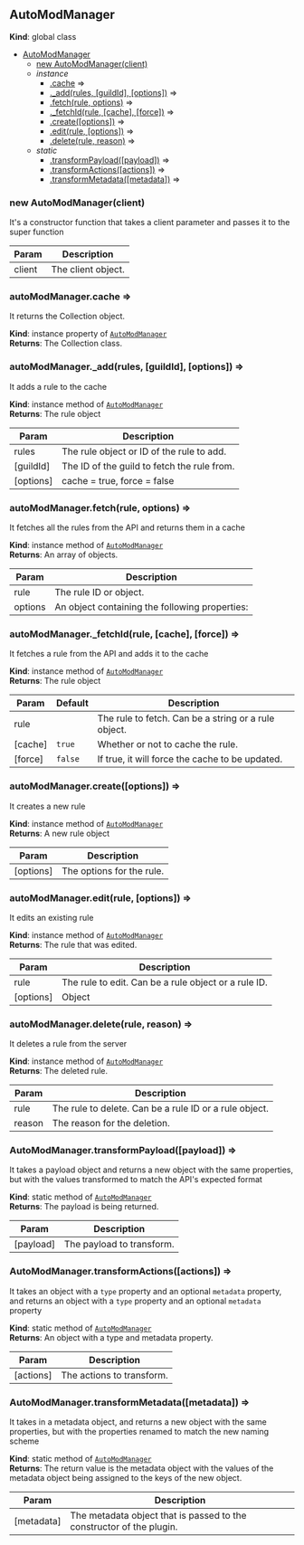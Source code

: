<a name="AutoModManager"></a>

## AutoModManager
**Kind**: global class  

* [AutoModManager](#AutoModManager)
    * [new AutoModManager(client)](#new_AutoModManager_new)
    * _instance_
        * [.cache](#AutoModManager+cache) ⇒
        * [._add(rules, [guildId], [options])](#AutoModManager+_add) ⇒
        * [.fetch(rule, options)](#AutoModManager+fetch) ⇒
        * [._fetchId(rule, [cache], [force])](#AutoModManager+_fetchId) ⇒
        * [.create([options])](#AutoModManager+create) ⇒
        * [.edit(rule, [options])](#AutoModManager+edit) ⇒
        * [.delete(rule, reason)](#AutoModManager+delete) ⇒
    * _static_
        * [.transformPayload([payload])](#AutoModManager.transformPayload) ⇒
        * [.transformActions([actions])](#AutoModManager.transformActions) ⇒
        * [.transformMetadata([metadata])](#AutoModManager.transformMetadata) ⇒

<a name="new_AutoModManager_new"></a>

### new AutoModManager(client)
It's a constructor function that takes a client parameter and passes it to the super function


| Param | Description |
| --- | --- |
| client | The client object. |

<a name="AutoModManager+cache"></a>

### autoModManager.cache ⇒
It returns the Collection object.

**Kind**: instance property of [<code>AutoModManager</code>](#AutoModManager)  
**Returns**: The Collection class.  
<a name="AutoModManager+_add"></a>

### autoModManager.\_add(rules, [guildId], [options]) ⇒
It adds a rule to the cache

**Kind**: instance method of [<code>AutoModManager</code>](#AutoModManager)  
**Returns**: The rule object  

| Param | Description |
| --- | --- |
| rules | The rule object or ID of the rule to add. |
| [guildId] | The ID of the guild to fetch the rule from. |
| [options] | cache = true, force = false |

<a name="AutoModManager+fetch"></a>

### autoModManager.fetch(rule, options) ⇒
It fetches all the rules from the API and returns them in a cache

**Kind**: instance method of [<code>AutoModManager</code>](#AutoModManager)  
**Returns**: An array of objects.  

| Param | Description |
| --- | --- |
| rule | The rule ID or object. |
| options | An object containing the following properties: |

<a name="AutoModManager+_fetchId"></a>

### autoModManager.\_fetchId(rule, [cache], [force]) ⇒
It fetches a rule from the API and adds it to the cache

**Kind**: instance method of [<code>AutoModManager</code>](#AutoModManager)  
**Returns**: The rule object  

| Param | Default | Description |
| --- | --- | --- |
| rule |  | The rule to fetch. Can be a string or a rule object. |
| [cache] | <code>true</code> | Whether or not to cache the rule. |
| [force] | <code>false</code> | If true, it will force the cache to be updated. |

<a name="AutoModManager+create"></a>

### autoModManager.create([options]) ⇒
It creates a new rule

**Kind**: instance method of [<code>AutoModManager</code>](#AutoModManager)  
**Returns**: A new rule object  

| Param | Description |
| --- | --- |
| [options] | The options for the rule. |

<a name="AutoModManager+edit"></a>

### autoModManager.edit(rule, [options]) ⇒
It edits an existing rule

**Kind**: instance method of [<code>AutoModManager</code>](#AutoModManager)  
**Returns**: The rule that was edited.  

| Param | Description |
| --- | --- |
| rule | The rule to edit. Can be a rule object or a rule ID. |
| [options] | Object |

<a name="AutoModManager+delete"></a>

### autoModManager.delete(rule, reason) ⇒
It deletes a rule from the server

**Kind**: instance method of [<code>AutoModManager</code>](#AutoModManager)  
**Returns**: The deleted rule.  

| Param | Description |
| --- | --- |
| rule | The rule to delete. Can be a rule ID or a rule object. |
| reason | The reason for the deletion. |

<a name="AutoModManager.transformPayload"></a>

### AutoModManager.transformPayload([payload]) ⇒
It takes a payload object and returns a new object with the same properties, but with the valuestransformed to match the API's expected format

**Kind**: static method of [<code>AutoModManager</code>](#AutoModManager)  
**Returns**: The payload is being returned.  

| Param | Description |
| --- | --- |
| [payload] | The payload to transform. |

<a name="AutoModManager.transformActions"></a>

### AutoModManager.transformActions([actions]) ⇒
It takes an object with a `type` property and an optional `metadata` property, and returns anobject with a `type` property and an optional `metadata` property

**Kind**: static method of [<code>AutoModManager</code>](#AutoModManager)  
**Returns**: An object with a type and metadata property.  

| Param | Description |
| --- | --- |
| [actions] | The actions to transform. |

<a name="AutoModManager.transformMetadata"></a>

### AutoModManager.transformMetadata([metadata]) ⇒
It takes in a metadata object, and returns a new object with the same properties, but with theproperties renamed to match the new naming scheme

**Kind**: static method of [<code>AutoModManager</code>](#AutoModManager)  
**Returns**: The return value is the metadata object with the values of the metadata object beingassigned to the keys of the new object.  

| Param | Description |
| --- | --- |
| [metadata] | The metadata object that is passed to the constructor of the plugin. |

